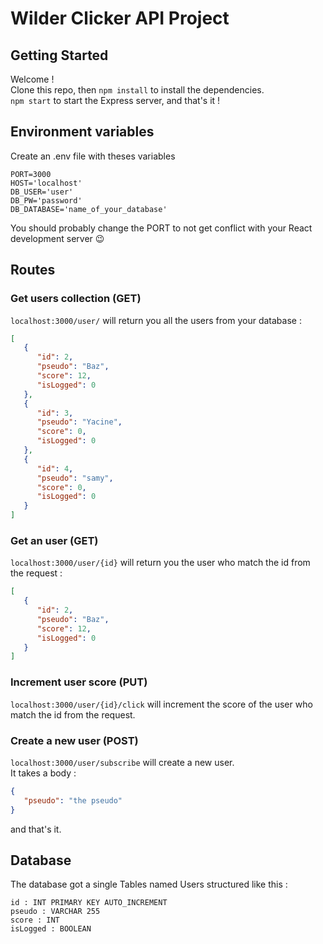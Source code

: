 # Wilder Clicker API Project

## Getting Started

Welcome !  
Clone this repo, then `npm install` to install the dependencies.  
`npm start` to start the Express server, and that's it !

## Environment variables

Create an .env file with theses variables

```
PORT=3000
HOST='localhost'
DB_USER='user'
DB_PW='password'
DB_DATABASE='name_of_your_database'
```

You should probably change the PORT to not get conflict with your React development server :wink:

## Routes

### Get users collection (GET)

`localhost:3000/user/` will return you all the users from your database :

```json
[
   {
      "id": 2,
      "pseudo": "Baz",
      "score": 12,
      "isLogged": 0
   },
   {
      "id": 3,
      "pseudo": "Yacine",
      "score": 0,
      "isLogged": 0
   },
   {
      "id": 4,
      "pseudo": "samy",
      "score": 0,
      "isLogged": 0
   }
]
```

### Get an user (GET)

`localhost:3000/user/{id}` will return you the user who match the id from the request :

```json
[
   {
      "id": 2,
      "pseudo": "Baz",
      "score": 12,
      "isLogged": 0
   }
]
```

### Increment user score (PUT)

`localhost:3000/user/{id}/click` will increment the score of the user who match the id from the request.

### Create a new user (POST)

`localhost:3000/user/subscribe` will create a new user.  
It takes a body :

```json
{
   "pseudo": "the pseudo"
}
```

and that's it.

## Database

The database got a single Tables named Users structured like this :

```
id : INT PRIMARY KEY AUTO_INCREMENT
pseudo : VARCHAR 255
score : INT
isLogged : BOOLEAN
```
